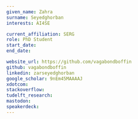 ```yaml
---
given_name: Zahra
surname: Seyedghorban
interests: AI4SE

current_affiliation: SERG
role: PhD Student
start_date:
end_date:

website_url: https://github.com/vagabondboffin
github: vagabondboffin
linkedin: zarseyedghorban
google_scholar: 9nEm45MAAAAJ
xdotcom:
stackoverflow:
tudelft_research:
mastodon:
speakerdeck:
---
```

